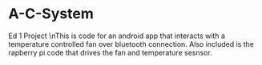 # A-C-System
Ed 1 Project 
\nThis is code for an android app that interacts with a temperature controlled fan over bluetooth connection. 
Also included is the rapberry pi code that drives the fan and temperature sesnsor. 

